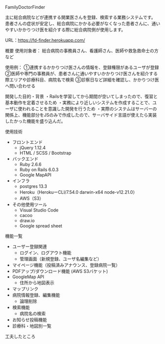 FamilyDoctorFinder

主に総合病院などが連携する開業医さんを登録、検索する業務システムです。
患者さんの症状が安定し、総合病院にかかる必要がなくなった患者さんに、通いやすいかかりつけ医を紹介する際に総合病院側が使用します。

URL：https://fd-finder.herokuapp.com/

概要
  使用対象者：
  総合病院の事務員さん、看護師さん、医師や救急救命士の方など

  使用例：
    ①連携するかかりつけ医さんの情報を、登録権限があるユーザが登録
    ②医師や専門の事務員が、患者さんに通いやすいかかりつけ医さんを紹介する際エリアや診療科目、病院名で検索
    ③診察日など詳細を確認し、かかりつけ医へ問い合わせる

開発した目的・背景
・Railsを学習してから期間が空いてしまったので、復習と基本動作を定着させるため
・実務により近しいシステムを作成することで、ユーザに使われることを意識した開発を行うため
・実際のシステムはサーバーの関係上、機能部分をJSのみで作成したので、サーバサイド言語が使えたら実装したかった機能を盛り込んだ。

使用技術
* フロントエンド
    * jQuery 1.12.4
    * HTML / SCSS / Bootstrap
* バックエンド
    * Ruby 2.6.6
    * Ruby on Rails 6.0.3
    * Google MapAPI
* インフラ
    * postgres 13.3
    * Heroku（HerokuーCLI/7.54.0 darwin-x64 node-v12.21.0）
    * AWS（S3）
* その他使用ツール
    * Visual Studio Code
    * cacoo
    * draw.io
    * Google spread sheet

機能一覧
* ユーザー登録関連
    * ログイン、ログアウト機能
    * 管理画面（新規登録、ユーザ名編集など）
* マイページ機能（投稿済みアナウンス、登録病院一覧）
* PDFアップ/ダウンロード機能 (AWS S3バケット)
* GoogleMap API
    * 住所から地図表示
* マップリンク
* 病院情報登録、編集機能
    * 論理削除
* 検索機能
    * 病院名の検索
* お知らせ投稿機能
* 診療科・地図別一覧

工夫したところ